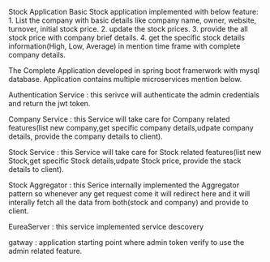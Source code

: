 Stock Application
Basic Stock application implemented with below feature:
    1. List the company with basic details like company name, owner, website, turnover, initial stock price.
    2. update the stock prices.
    3. provide the all stock price with company brief details.
    4. get the specific stock details information(High, Low, Average) in mention time frame with complete company details.
    
The Complete Application developed in spring boot framerwork with mysql database. 
Application contains multiple microservices mention below.

Authentication Service : this serivce will authenticate the admin credentials and return the jwt token.

Company Service : this Service will take care for Company related features(list new company,get specific company details,udpate company details, provide the company details to client).

Stock Service : this Service will take care for Stock related features(list new Stock,get specific Stock details,udpate Stock price, provide the stack details to client).

Stock Aggregator : this Serice internally implemented the Aggregator pattern so whenever any get request come it will redirect here and it will interally fetch all the data from both(stock and company) and provide to client.

EureaServer : this service implemented service descovery 

gatway : application starting point where admin token verify to use the admin related feature.
